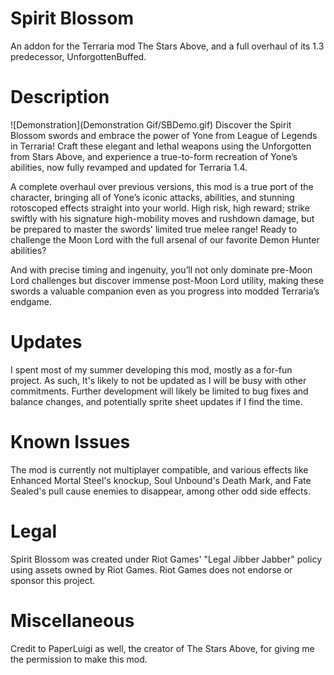 # Spirit Blossom
An addon for the Terraria mod The Stars Above, and a full overhaul of its 1.3 predecessor, UnforgottenBuffed.

# Description 
![Demonstration](Demonstration Gif/SBDemo.gif)
Discover the Spirit Blossom swords and embrace the power of Yone from League of Legends in Terraria! Craft these elegant and lethal weapons using the Unforgotten from Stars Above, and experience a true-to-form recreation of Yone’s abilities, now fully revamped and updated for Terraria 1.4.

A complete overhaul over previous versions, this mod is a true port of the character, bringing all of Yone’s iconic attacks, abilities, and stunning rotoscoped effects straight into your world. High risk, high reward; strike swiftly with his signature high-mobility moves and rushdown damage, but be prepared to master the swords' limited true melee range! Ready to challenge the Moon Lord with the full arsenal of our favorite Demon Hunter abilities?

And with precise timing and ingenuity, you’ll not only dominate pre-Moon Lord challenges but discover immense post-Moon Lord utility, making these swords a valuable companion even as you progress into modded Terraria’s endgame.

# Updates
I spent most of my summer developing this mod, mostly as a for-fun project. As such, It's likely to not be updated as I will be busy with other commitments. Further development will likely be limited to bug fixes and balance changes, and potentially sprite sheet updates if I find the time.

# Known Issues
The mod is currently not multiplayer compatible, and various effects like Enhanced Mortal Steel's knockup, Soul Unbound's Death Mark, and Fate Sealed's pull cause enemies to disappear, among other odd side effects.

# Legal
Spirit Blossom was created under Riot Games' "Legal Jibber Jabber" policy using assets owned by Riot Games. Riot Games does not endorse or sponsor this project.

# Miscellaneous
Credit to PaperLuigi as well, the creator of The Stars Above, for giving me the permission to make this mod.


